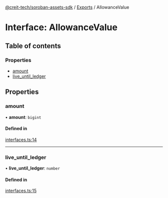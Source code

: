 [@creit-tech/soroban-assets-sdk](../README.md) / [Exports](../modules.md) / AllowanceValue

# Interface: AllowanceValue

## Table of contents

### Properties

- [amount](AllowanceValue.md#amount)
- [live\_until\_ledger](AllowanceValue.md#live_until_ledger)

## Properties

### amount

• **amount**: `bigint`

#### Defined in

[interfaces.ts:14](https://github.com/Creit-Tech/Soroban-Assets-SDK/blob/8a9b06f/src/interfaces.ts#L14)

___

### live\_until\_ledger

• **live\_until\_ledger**: `number`

#### Defined in

[interfaces.ts:15](https://github.com/Creit-Tech/Soroban-Assets-SDK/blob/8a9b06f/src/interfaces.ts#L15)
